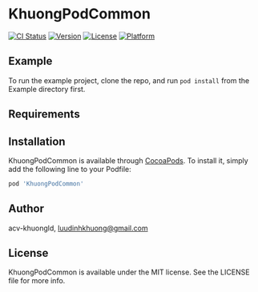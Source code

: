 # KhuongPodCommon

[![CI Status](https://img.shields.io/travis/acv-khuongld/KhuongPodCommon.svg?style=flat)](https://travis-ci.org/acv-khuongld/KhuongPodCommon)
[![Version](https://img.shields.io/cocoapods/v/KhuongPodCommon.svg?style=flat)](https://cocoapods.org/pods/KhuongPodCommon)
[![License](https://img.shields.io/cocoapods/l/KhuongPodCommon.svg?style=flat)](https://cocoapods.org/pods/KhuongPodCommon)
[![Platform](https://img.shields.io/cocoapods/p/KhuongPodCommon.svg?style=flat)](https://cocoapods.org/pods/KhuongPodCommon)

## Example

To run the example project, clone the repo, and run `pod install` from the Example directory first.

## Requirements

## Installation

KhuongPodCommon is available through [CocoaPods](https://cocoapods.org). To install
it, simply add the following line to your Podfile:

```ruby
pod 'KhuongPodCommon'
```

## Author

acv-khuongld, luudinhkhuong@gmail.com

## License

KhuongPodCommon is available under the MIT license. See the LICENSE file for more info.
